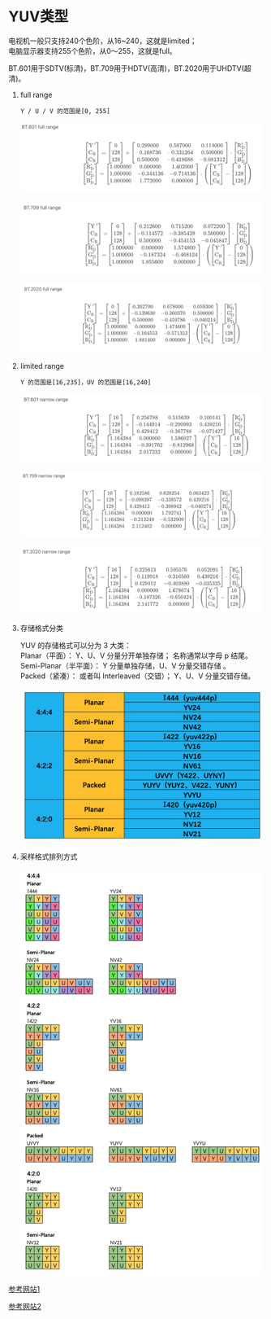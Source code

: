 # YUV类型

电视机一般只支持240个色阶，从16~240，这就是limited；  
电脑显示器支持255个色阶，从0～255，这就是full。

BT.601用于SDTV(标清)，BT.709用于HDTV(高清)，BT.2020用于UHDTV(超清)。

1. full range

   `Y / U / V 的范围是[0, 255]`

   ![BT.601 full range](BT.601_full_range.png)

   ![BT.709 full range](BT.709_full_range.png)

   ![BT.2020 full range](BT.2020_full_range.png)

2. limited range

   `Y 的范围是[16,235]，UV 的范围是[16,240]`

   ![BT.601 limited range](BT.601_narrow_range.png)

   ![BT.709 limited range](BT.709_narrow_range.png)

   ![BT.2020 limited range](BT.2020_narrow_range.png)

3. 存储格式分类

   YUV 的存储格式可以分为 3 大类：  
   Planar（平面）： Y、U、V 分量分开单独存储； 名称通常以字母 p 结尾。  
   Semi-Planar（半平面）： Y 分量单独存储，U、V 分量交错存储 。  
   Packed（紧凑）： 或者叫 Interleaved（交错）； Y、U、V 分量交错存储。

   ![yuv category](yuv_category.png)

4. 采样格式排列方式

   ![yuv storage](yuv_storage.png)

[参考网站1](https://www.pudn.com/news/627ce84e9b6e2b6d551bec5f.html)

[参考网站2](https://www.jianshu.com/p/58ea9aff3bae?utm_campaign=maleskine&amp%3Butm_content=note&amp%3Butm_medium=seo_notes&amp%3Butm_source=recommendation)